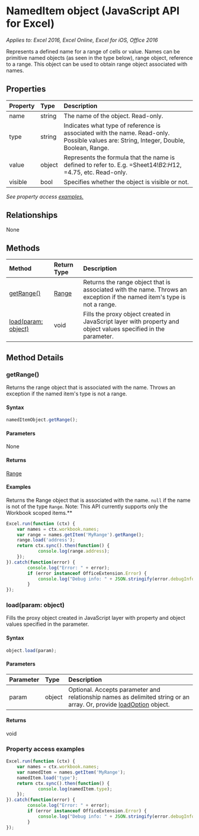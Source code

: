# NamedItem object (JavaScript API for Excel)

_Applies to: Excel 2016, Excel Online, Excel for iOS, Office 2016_

Represents a defined name for a range of cells or value. Names can be primitive named objects (as seen in the type below), range object, reference to a range. This object can be used to obtain range object associated with names.

## Properties

| Property	   | Type	|Description
|:---------------|:--------|:----------|
|name|string|The name of the object. Read-only.|
|type|string|Indicates what type of reference is associated with the name. Read-only. Possible values are: String, Integer, Double, Boolean, Range.|
|value|object|Represents the formula that the name is defined to refer to. E.g. =Sheet14!$B$2:$H$12, =4.75, etc. Read-only.|
|visible|bool|Specifies whether the object is visible or not.|

_See property access [examples.](#property-access-examples)_

## Relationships
None


## Methods

| Method		   | Return Type	|Description|
|:---------------|:--------|:----------|
|[getRange()](#getrange)|[Range](range.md)|Returns the range object that is associated with the name. Throws an exception if the named item's type is not a range.|
|[load(param: object)](#loadparam-object)|void|Fills the proxy object created in JavaScript layer with property and object values specified in the parameter.|

## Method Details


### getRange()
Returns the range object that is associated with the name. Throws an exception if the named item's type is not a range.

#### Syntax
```js
namedItemObject.getRange();
```

#### Parameters
None

#### Returns
[Range](range.md)

#### Examples

Returns the Range object that is associated with the name. `null` if the name is not of the type `Range`. Note: This API currently supports only the Workbook scoped items.**

```js
Excel.run(function (ctx) { 
	var names = ctx.workbook.names;
	var range = names.getItem('MyRange').getRange();
	range.load('address');
	return ctx.sync().then(function() {
			console.log(range.address);
	});
}).catch(function(error) {
		console.log("Error: " + error);
		if (error instanceof OfficeExtension.Error) {
			console.log("Debug info: " + JSON.stringify(error.debugInfo));
		}
});
```


### load(param: object)
Fills the proxy object created in JavaScript layer with property and object values specified in the parameter.

#### Syntax
```js
object.load(param);
```

#### Parameters
| Parameter	   | Type	|Description|
|:---------------|:--------|:----------|
|param|object|Optional. Accepts parameter and relationship names as delimited string or an array. Or, provide [loadOption](loadoption.md) object.|

#### Returns
void
### Property access examples

```js
Excel.run(function (ctx) { 
	var names = ctx.workbook.names;
	var namedItem = names.getItem('MyRange');
	namedItem.load('type');
	return ctx.sync().then(function() {
			console.log(namedItem.type);
	});
}).catch(function(error) {
		console.log("Error: " + error);
		if (error instanceof OfficeExtension.Error) {
			console.log("Debug info: " + JSON.stringify(error.debugInfo));
		}
});
```
